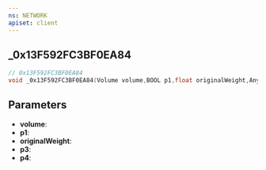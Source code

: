 ```yaml
---
ns: NETWORK
apiset: client
---
```

## _0x13F592FC3BF0EA84

```c
// 0x13F592FC3BF0EA84
void _0x13F592FC3BF0EA84(Volume volume,BOOL p1,float originalWeight,Any p3,Any p4);
```


## Parameters
* **volume**:
* **p1**:
* **originalWeight**:
* **p3**:
* **p4**: